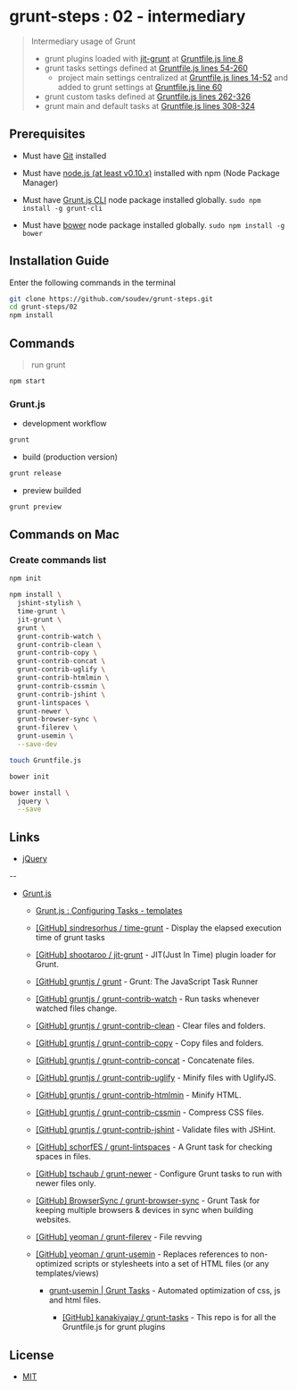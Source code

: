 # grunt-steps : 02 - intermediary

> Intermediary usage of Grunt
> - grunt plugins loaded with [jit-grunt](https://github.com/shootaroo/jit-grunt) at [Gruntfile.js line 8](Gruntfile.js#L8)
> - grunt tasks settings defined at [Gruntfile.js lines 54-260](Gruntfile.js#L54-L260)
>   - project main settings centralized at [Gruntfile.js lines 14-52](Gruntfile.js#L14-L52) and added to grunt settings at [Gruntfile.js line 60](Gruntfile.js#L60)
> - grunt custom tasks defined at [Gruntfile.js lines 262-326](Gruntfile.js#L262-L326)
> - grunt main and default tasks at [Gruntfile.js lines 308-324](Gruntfile.js#L308-L324)


## Prerequisites

* Must have [Git](http://git-scm.com/) installed

* Must have [node.js (at least v0.10.x)](http://nodejs.org/) installed with npm (Node Package Manager)

* Must have [Grunt.js CLI](http://gruntjs.com/getting-started#installing-the-cli) node package installed globally.  `sudo npm install -g grunt-cli`

* Must have [bower](http://bower.io/) node package installed globally. `sudo npm install -g bower`


## Installation Guide

Enter the following commands in the terminal

```bash
git clone https://github.com/soudev/grunt-steps.git
cd grunt-steps/02
npm install
```


## Commands

> run grunt

```bash
npm start
```

### Grunt.js

* development workflow

```bash
grunt
```

* build (production version)

```bash
grunt release
```

* preview builded

```bash
grunt preview
```


## Commands on Mac

### Create commands list

```bash
npm init

npm install \
  jshint-stylish \
  time-grunt \
  jit-grunt \
  grunt \
  grunt-contrib-watch \
  grunt-contrib-clean \
  grunt-contrib-copy \
  grunt-contrib-concat \
  grunt-contrib-uglify \
  grunt-contrib-htmlmin \
  grunt-contrib-cssmin \
  grunt-contrib-jshint \
  grunt-lintspaces \
  grunt-newer \
  grunt-browser-sync \
  grunt-filerev \
  grunt-usemin \
  --save-dev

touch Gruntfile.js

bower init

bower install \
  jquery \
  --save
```


## Links

* [jQuery](https://jquery.com/)

--

* [Grunt.js](http://gruntjs.com/)

  * [Grunt.js : Configuring Tasks - templates](http://gruntjs.com/configuring-tasks#templates)

  * [[GitHub] sindresorhus / time-grunt](https://github.com/sindresorhus/time-grunt) - Display the elapsed execution time of grunt tasks

  * [[GitHub] shootaroo / jit-grunt](https://github.com/shootaroo/jit-grunt) - JIT(Just In Time) plugin loader for Grunt.

  * [[GitHub] gruntjs / grunt](https://github.com/gruntjs/grunt) - Grunt: The JavaScript Task Runner

  * [[GitHub] gruntjs / grunt-contrib-watch](https://github.com/gruntjs/grunt-contrib-watch) - Run tasks whenever watched files change.

  * [[GitHub] gruntjs / grunt-contrib-clean](https://github.com/gruntjs/grunt-contrib-clean) - Clear files and folders.

  * [[GitHub] gruntjs / grunt-contrib-copy](https://github.com/gruntjs/grunt-contrib-copy) - Copy files and folders.

  * [[GitHub] gruntjs / grunt-contrib-concat](https://github.com/gruntjs/grunt-contrib-concat) - Concatenate files.

  * [[GitHub] gruntjs / grunt-contrib-uglify](https://github.com/gruntjs/grunt-contrib-uglify) - Minify files with UglifyJS.

  * [[GitHub] gruntjs / grunt-contrib-htmlmin](https://github.com/gruntjs/grunt-contrib-htmlmin) - Minify HTML.

  * [[GitHub] gruntjs / grunt-contrib-cssmin](https://github.com/gruntjs/grunt-contrib-cssmin) - Compress CSS files.

  * [[GitHub] gruntjs / grunt-contrib-jshint](https://github.com/gruntjs/grunt-contrib-jshint) - Validate files with JSHint.

  * [[GitHub] schorfES / grunt-lintspaces](https://github.com/schorfES/grunt-lintspaces) - A Grunt task for checking spaces in files.

  * [[GitHub] tschaub / grunt-newer](https://github.com/tschaub/grunt-newer) - Configure Grunt tasks to run with newer files only.

  * [[GitHub] BrowserSync / grunt-browser-sync](https://github.com/BrowserSync/grunt-browser-sync) - Grunt Task for keeping multiple browsers & devices in sync when building websites.

  * [[GitHub] yeoman / grunt-filerev](https://github.com/yeoman/grunt-filerev) - File revving

  * [[GitHub] yeoman / grunt-usemin](https://github.com/yeoman/grunt-usemin) - Replaces references to non-optimized scripts or stylesheets into a set of HTML files (or any templates/views)

    * [grunt-usemin | Grunt Tasks](http://grunt-tasks.com/grunt-usemin/) - Automated optimization of css, js and html files.

      * [[GitHub] kanakiyajay / grunt-tasks](https://github.com/kanakiyajay/grunt-tasks) - This repo is for all the Gruntfile.js for grunt plugins


## License

- [MIT](../LICENSE)

